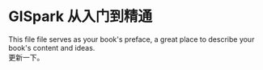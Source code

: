 # GISpark 从入门到精通

This file file serves as your book's preface, a great place to describe your book's content and ideas.  
更新一下。


